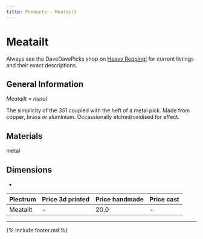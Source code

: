 ```yaml
---
title: Products - Meatailt
---
```


# Meatailt

Always see the DaveDavePicks shop on [Heavy Repping!](https://www.heavyrepping.com/store/shop/davedavepicks/) for current listings and their exact descriptions.

## General Information
*Meatailt* = *metal*

The simplicity of the *351* coupled with the heft of a metal pick. Made from copper, brass or aluminium. Occassionally etched/oxidised for effect.

## Materials
metal

## Dimensions
-

| **Plectrum**                                        | **Price 3d printed**   | **Price handmade**   | **Price cast**   |
|:----------------------------------------------------|:-----------------------|:---------------------|:-----------------|
| Meatailt                                          | -               | 20.0             | -         |

---

{% include footer.md %}